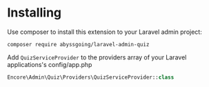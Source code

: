 # Installing
Use composer to install this extension to your Laravel admin project:
```
composer require abyssgoing/laravel-admin-quiz
```

Add `QuizServiceProvider` to the providers array of your Laravel applications's config/app.php
```php
Encore\Admin\Quiz\Providers\QuizServiceProvider::class
```